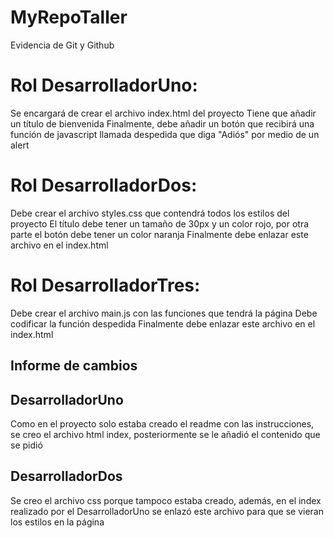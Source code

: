 # MyRepoTaller
Evidencia de Git y Github

# Rol DesarrolladorUno:
Se encargará de crear el archivo index.html del proyecto
Tiene que añadir un título de bienvenida
Finalmente, debe añadir un botón que recibirá una función de javascript llamada despedida que diga "Adiós" por medio de un alert

# Rol DesarrolladorDos:
Debe crear el archivo styles.css que contendrá todos los estilos del proyecto
El título debe tener un tamaño de 30px y un color rojo, por otra parte el botón debe tener un color naranja
Finalmente debe enlazar este archivo en el index.html

# Rol DesarrolladorTres:
Debe crear el archivo main.js con las funciones que tendrá la página
Debe codificar la función despedida
Finalmente debe enlazar este archivo en el index.html


## Informe de cambios
## DesarrolladorUno
Como en el proyecto solo estaba creado el readme con las instrucciones, se creo el archivo html index, posteriormente se le añadió el contenido que se pidió

## DesarrolladorDos
Se creo el archivo css porque tampoco estaba creado, además, en el index realizado por el DesarrolladorUno se enlazó este archivo para que se vieran los estilos en la página